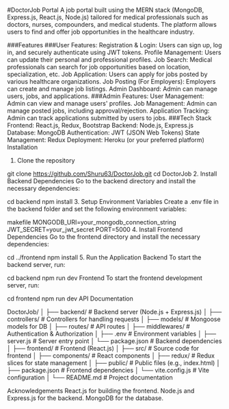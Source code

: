 #DoctorJob Portal
A job portal built using the MERN stack (MongoDB, Express.js, React.js, Node.js) tailored for medical professionals such as doctors, nurses, compounders, and medical students. The platform allows users to find and offer job opportunities in the healthcare industry.

###Features
###User Features:
Registration & Login: Users can sign up, log in, and securely authenticate using JWT tokens.
Profile Management: Users can update their personal and professional profiles.
Job Search: Medical professionals can search for job opportunities based on location, specialization, etc.
Job Application: Users can apply for jobs posted by various healthcare organizations.
Job Posting (For Employers): Employers can create and manage job listings.
Admin Dashboard: Admin can manage users, jobs, and applications.
###Admin Features:
User Management: Admin can view and manage users' profiles.
Job Management: Admin can manage posted jobs, including approval/rejection.
Application Tracking: Admin can track applications submitted by users to jobs.
###Tech Stack
Frontend: React.js, Redux, Bootstrap
Backend: Node.js, Express.js
Database: MongoDB
Authentication: JWT (JSON Web Tokens)
State Management: Redux
Deployment: Heroku (or your preferred platform)
Installation
1. Clone the repository

git clone https://github.com/Shuru63/DoctorJob.git
cd DoctorJob
2. Install Backend Dependencies
Go to the backend directory and install the necessary dependencies:

cd backend
npm install
3. Setup Environment Variables
Create a .env file in the backend folder and set the following environment variables:

makefile
MONGODB_URI=your_mongodb_connection_string
JWT_SECRET=your_jwt_secret
PORT=5000
4. Install Frontend Dependencies
Go to the frontend directory and install the necessary dependencies:

cd ../frontend
npm install
5. Run the Application
Backend
To start the backend server, run:

cd backend
npm run dev
Frontend
To start the frontend development server, run:

cd frontend
npm run dev
API Documentation

DoctorJob/
│
├── backend/               # Backend server (Node.js + Express.js)
│   ├── controllers/       # Controllers for handling requests
│   ├── models/            # Mongoose models for DB
│   ├── routes/            # API routes
│   ├── middlewares/       # Authentication & Authorization
│   ├── .env               # Environment variables
│   ├── server.js          # Server entry point
│   └── package.json       # Backend dependencies
│
├── frontend/              # Frontend (React.js)
│   ├── src/               # Source code for frontend
│   ├── components/        # React components
│   ├── redux/             # Redux slices for state management
│   ├── public/            # Public files (e.g., index.html)
│   ├── package.json       # Frontend dependencies
│   └── vite.config.js     # Vite configuration
│
└── README.md              # Project documentation

Acknowledgements
React.js for building the frontend.
Node.js and Express.js for the backend.
MongoDB for the database.
